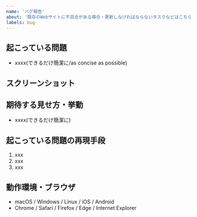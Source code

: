 ```yaml
---
name: 'バグ報告'
about: '既存のWebサイトに不具合がある場合・更新しなければならないタスクなどはこちら'
labels: bug
---
```


## 起こっている問題
- xxxx(できるだけ簡潔に/as concise as possible)

## スクリーンショット
<!-- バグであればdeveloper toolからコンソールも合わせて添付 -->
<!-- If it's a bug, attach a screenshot of the developer tool console -->

## 期待する見せ方・挙動
- xxxx(できるだけ簡潔に)


## 起こっている問題の再現手段
1. xxx
2. xxx
3. xxx

## 動作環境・ブラウザ
- macOS / Windows / Linux / iOS / Android
- Chrome / Safari / Firefox / Edge / Internet Explorer
